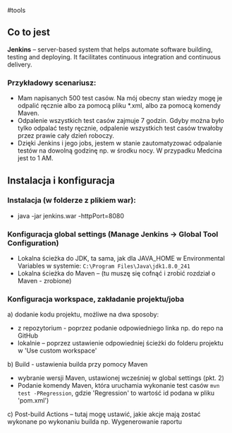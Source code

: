 #tools 

## Co to jest

**Jenkins** – server-based system that helps automate software building, testing and deploying. It facilitates continuous integration and continuous delivery. 

### Przykładowy scenariusz: 

- Mam napisanych 500 test casów. Na mój obecny stan wiedzy mogę je odpalić ręcznie albo za pomocą pliku *.xml, albo za pomocą komendy Maven. 
- Odpalenie wszystkich test casów zajmuje 7 godzin. Gdyby można było tylko odpalać testy ręcznie, odpalenie wszystkich test casów trwałoby przez prawie cały dzień roboczy. 
- Dzięki Jenkins i jego jobs, jestem w stanie zautomatyzować odpalanie testów na dowolną godzinę np. w środku nocy. W przypadku Medcina jest to 1 AM. 

## Instalacja i konfiguracja

### Instalacja (w folderze z plikiem war): 
- java -jar jenkins.war -httpPort=8080 

### Konfiguracja global settings (Manage Jenkins -> Global Tool Configuration) 
- Lokalna ścieżka do JDK, ta sama, jak dla JAVA_HOME w Environmental Variables w systemie: 
`C:\Program Files\Java\jdk1.8.0_241`
- Lokalna ścieżka do Maven – (tu muszę się cofnąć i zrobić rozdział o Maven - zrobione)

### Konfiguracja workspace, zakładanie projektu/joba 

a) dodanie kodu projektu, możliwe na dwa sposoby: 
- z repozytorium - poprzez podanie odpowiedniego linka np. do repo na GitHub 
- lokalnie – poprzez ustawienie odpowiedniej ścieżki do folderu projektu w 'Use custom workspace' 

b) Build - ustawienia builda przy pomocy Maven 
- wybranie wersji Maven, ustawionej wcześniej w global settings (pkt. 2) 
- Podanie komendy Maven, która uruchamia wykonanie test casów 
`mvn test -PRegression`, gdzie 'Regression' to wartość id podana w pliku 'pom.xml')

c) Post-build Actions – tutaj mogę ustawić, jakie akcje mają zostać wykonane po wykonaniu builda np. Wygenerowanie raportu 